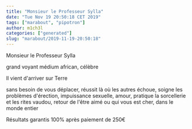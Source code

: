 ```yaml
---
title: "Monsieur le Professeur Sylla"
date: "Tue Nov 19 20:50:18 CET 2019"
tags: ["marabout", "pipotron"]
author: m1ch3l
categories: ["generated"]
slug: "marabout/2019-11-19-20:50:18"
---
```


Monsieur le Professeur Sylla

grand voyant médium african, célèbre

Il vient d'arriver sur Terre

sans besoin de vous déplacer, réussit là où les autres échoue, soigne les problèmes d'érection, impuissance sexuelle, amour, pratique la sorcellerie et les rites vaudou, retour de l'être aimé ou qui vous est cher, dans le monde entier

Résultats garantis 100% après paiement de 250€

